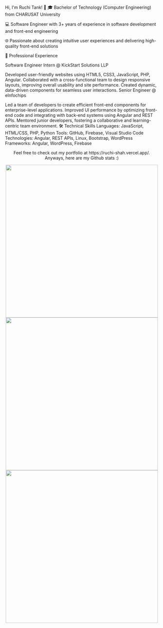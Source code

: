 Hi, I'm Ruchi Tank! 👋
🎓 Bachelor of Technology (Computer Engineering) from CHARUSAT University

💻 Software Engineer with 3+ years of experience in software development and front-end engineering

🌐 Passionate about creating intuitive user experiences and delivering high-quality front-end solutions

💼 Professional Experience

Software Engineer Intern @ KickStart Solutions LLP

Developed user-friendly websites using HTML5, CSS3, JavaScript, PHP, Angular.
Collaborated with a cross-functional team to design responsive layouts, improving overall usability and site performance.
Created dynamic, data-driven components for seamless user interactions.
Senior Engineer @ eInfochips

Led a team of developers to create efficient front-end components for enterprise-level applications.
Improved UI performance by optimizing front-end code and integrating with back-end systems using Angular and REST APIs.
Mentored junior developers, fostering a collaborative and learning-centric team environment.
🛠️ Technical Skills
Languages: JavaScript, HTML/CSS, PHP, Python
Tools: GitHub, Firebase, Visual Studio Code
Technologies: Angular, REST APIs, Linux, Bootstrap, WordPress
Frameworks: Angular, WordPress, Firebase

<p align="center">Feel free to check out my portfolio at https://ruchi-shah.vercel.app/. Anyways, here are my Github stats :)</p> <div align="center" valign="center"> <img src="https://github-readme-stats.vercel.app/api?username=RuchiTank&count_private=true&theme=tokyonight&hide=prs&hide_border=true" width="500" /> <img src="https://github-readme-streak-stats.herokuapp.com/?user=RuchiTank&theme=tokyonight&hide_border=true" width="500"/> <img src="https://github-readme-stats.vercel.app/api/top-langs/?username=RuchiTank&layout=compact&theme=tokyonight&hide_border=true" width="500" /> </div>
